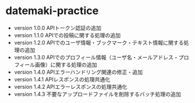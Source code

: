 # datemaki-practice
- version 1.0.0 APIトークン認証の追加
- version 1.1.0 APIでの投稿に関する処理の追加
- version 1.2.0 APIでのユーザ情報・ブックマーク・テキスト情報に関する処理の追加
- version 1.3.0 APIでのプロフィール情報（ユーザ名・メールアドレス・プロフィール画像）に関する処理の追加
- version 1.4.0 APIエラーハンドリング関連の修正・追加
- version 1.4.1 APIレスポンスの処理共通化
- version 1.4.2 APIエラーレスポンスの処理共通化
- version 1.4.3 不要なアップロードファイルを削除するバッチ処理の追加
